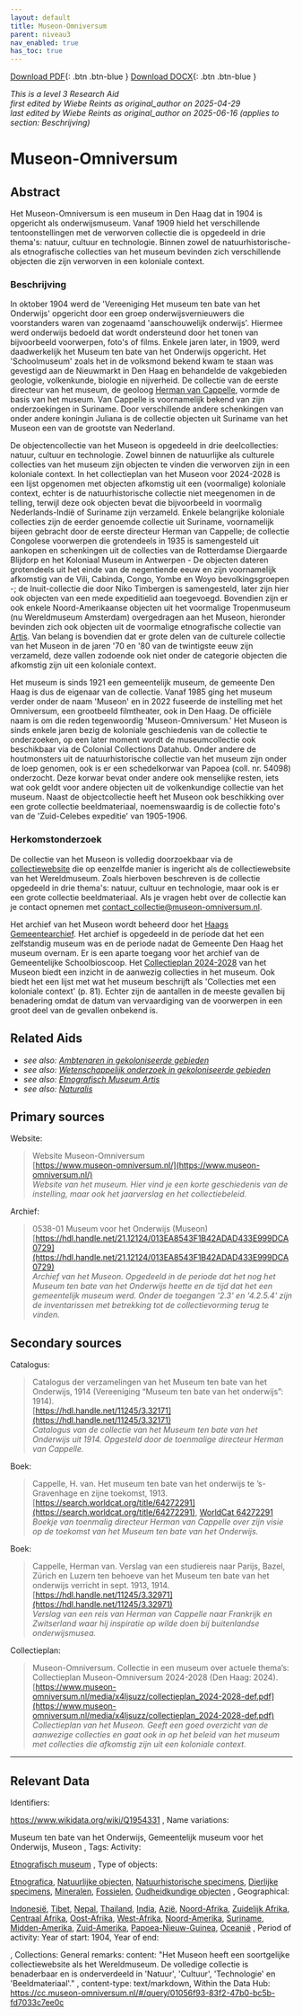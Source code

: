 ```yaml
---
layout: default
title: Museon-Omniversum
parent: niveau3
nav_enabled: true
has_toc: true
--- 
```



[Download PDF](https://raw.githubusercontent.com/colonial-heritage/research-guides-dev/refs/heads/main/EXPORTS/PDF/niveau3/Dutch/Museon.pdf){: .btn .btn-blue }     [Download DOCX](https://raw.githubusercontent.com/colonial-heritage/research-guides-dev/refs/heads/main/EXPORTS/DOCX/niveau3/Dutch/Museon.docx){: .btn .btn-blue }

_This is a level 3 Research Aid_  
_first edited by Wiebe Reints as original_author on 2025-04-29_  
_last edited by Wiebe Reints as original_author on 2025-06-16
        (applies to section: Beschrijving)_


# Museon-Omniversum


## Abstract

Het Museon-Omniversum is een museum in Den Haag dat in 1904 is opgericht als onderwijsmuseum. Vanaf 1909 hield het verschillende tentoonstellingen met de verworven collectie die is opgedeeld in drie thema's: natuur, cultuur en technologie. Binnen zowel de natuurhistorische- als etnografische collecties van het museum bevinden zich verschillende objecten die zijn verworven in een koloniale context.

### Beschrijving 

In oktober 1904 werd de 'Vereeniging Het museum ten bate van het Onderwijs' opgericht door een groep onderwijsvernieuwers die voorstanders waren van zogenaamd 'aanschouwelijk onderwijs'. Hiermee werd onderwijs bedoeld dat wordt ondersteund door het tonen van bijvoorbeeld voorwerpen, foto's of films. Enkele jaren later, in 1909, werd daadwerkelijk het Museum ten bate van het Onderwijs opgericht. Het 'Schoolmuseum' zoals het in de volksmond bekend kwam te staan was gevestigd aan de Nieuwmarkt in Den Haag en behandelde de vakgebieden geologie, volkenkunde, biologie en nijverheid. De collectie van de eerste directeur van het museum, de geoloog [Herman van Cappelle](http://www.wikidata.org/entity/Q2659534), vormde de basis van het museum. Van Cappelle is voornamelijk bekend van zijn onderzoekingen in Suriname. Door verschillende andere schenkingen van onder andere koningin Juliana is de collectie objecten uit Suriname van het Museon een van de grootste van Nederland.

De objectencollectie van het Museon is opgedeeld in drie deelcollecties: natuur, cultuur en technologie. Zowel binnen de natuurlijke als culturele collecties van het museum zijn objecten te vinden die verworven zijn in een koloniale context. In het collectieplan van het Museon voor 2024-2028 is een lijst opgenomen met objecten afkomstig uit een (voormalige) koloniale context, echter is de natuurhistorische collectie niet meegenomen in de telling, terwijl deze ook objecten bevat die bijvoorbeeld in voormalig Nederlands-Indië of Suriname zijn verzameld. Enkele belangrijke koloniale collecties zijn de eerder genoemde collectie uit Suriname, voornamelijk bijeen gebracht door de eerste directeur Herman van Cappelle; de collectie Congolese voorwerpen die grotendeels in 1935 is samengesteld uit aankopen en schenkingen uit de collecties van de Rotterdamse Diergaarde Blijdorp en het Koloniaal Museum in Antwerpen - De objecten dateren grotendeels uit het einde van de negentiende eeuw en zijn voornamelijk afkomstig van de Vili, Cabinda, Congo, Yombe en Woyo bevolkingsgroepen -; de Inuit-collectie die door Niko Timbergen is samengesteld, later zijn hier ook objecten van een mede expeditielid aan toegevoegd. Bovendien zijn er ook enkele Noord-Amerikaanse objecten uit het voormalige Tropenmuseum (nu Wereldmuseum Amsterdam) overgedragen aan het Museon, hieronder bevinden zich ook objecten uit de voormalige etnografische collectie van [Artis](https://app.colonialcollections.nl/nl/research-aids/https%3A%2F%2Fn2t%252Enet%2Fark%3A%2F27023%2F44a7a61d62ca8589d6a93e6fde593593). Van belang is bovendien dat er grote delen van de culturele collectie van het Museon in de jaren '70 en '80 van de twintigste eeuw zijn verzameld, deze vallen zodoende ook niet onder de categorie objecten die afkomstig zijn uit een koloniale context.

Het museum is sinds 1921 een gemeentelijk museum, de gemeente Den Haag is dus de eigenaar van de collectie. Vanaf 1985 ging het museum verder onder de naam 'Museon' en in 2022 fuseerde de instelling met het Omniversum, een grootbeeld filmtheater, ook in Den Haag. De officiële naam is om die reden tegenwoordig 'Museon-Omniversum.' Het Museon is sinds enkele jaren bezig de koloniale geschiedenis van de collectie te onderzoeken, op een later moment wordt de museumcollectie ook beschikbaar via de Colonial Collections Datahub. Onder andere de houtmonsters uit de natuurhistorische collectie van het museum zijn onder de loep genomen, ook is er een schedelkorwar van Papoea (coll. nr. 54098) onderzocht. Deze korwar bevat onder andere ook menselijke resten, iets wat ook geldt voor andere objecten uit de volkenkundige collectie van het museum. Naast de objectcollectie heeft het Museon ook beschikking over een grote collectie beeldmateriaal, noemenswaardig is de collectie foto's van de 'Zuid-Celebes expeditie' van 1905-1906.

### Herkomstonderzoek

De collectie van het Museon is volledig doorzoekbaar via de [collectiewebsite](https://cc.museon-omniversum.nl/#/query/aa7bc606-74fd-43ad-97e6-5cdff4e3fb47) die op eenzelfde manier is ingericht als de collectiewebsite van het Wereldmuseum. Zoals hierboven beschreven is de collectie opgedeeld in drie thema's: natuur, cultuur en technologie, maar ook is er een grote collectie beeldmateriaal. Als je vragen hebt over de collectie kan je contact opnemen met [contact_collectie@museon-omniversum.nl](mailto:contact_collectie@museon-omniversum.nl).

Het archief van het Museon wordt beheerd door het [Haags Gemeentearchief](https://hdl.handle.net/21.12124/013EA8543F1B42ADAD433E999DCA0729). Het archief is opgedeeld in de periode dat het een zelfstandig museum was en de periode nadat de Gemeente Den Haag het museum overnam. Er is een aparte toegang voor het archief van de Gemeentelijke Schoolbioscoop. Het [Collectieplan 2024-2028](https://www.museon-omniversum.nl/media/x4ljsuzz/collectieplan_2024-2028-def.pdf) van het Museon biedt een inzicht in de aanwezig collecties in het museum. Ook biedt het een lijst met wat het museum beschrijft als 'Collecties met een koloniale context' (p. 81). Echter zijn de aantallen in de meeste gevallen bij benadering omdat de datum van vervaardiging van de voorwerpen in een groot deel van de gevallen onbekend is.


## Related Aids

 - _see also: [Ambtenaren in gekoloniseerde gebieden](published/niveau2/Dutch/CivilServants_20240320.yml)_  
 - _see also: [Wetenschappelijk onderzoek in gekoloniseerde gebieden](niveau2/Dutch/Science_20240814.yml)_  
 - _see also: [Etnografisch Museum Artis](niveau3/Dutch/EMArtis_20240711.yml)_  
 - _see also: [Naturalis](niveau3/Dutch/Naturalis_20240710.yml)_  

## Primary sources

Website:
  > Website Museon-Omniversum  
> [https://www.museon-omniversum.nl/](https://www.museon-omniversum.nl/)  
> _Website van het museum. Hier vind je een korte geschiedenis van de instelling, maar ook het jaarverslag en het collectiebeleid._  

Archief:
  > 0538-01 Museum voor het Onderwijs (Museon)  
> [https://hdl.handle.net/21.12124/013EA8543F1B42ADAD433E999DCA0729](https://hdl.handle.net/21.12124/013EA8543F1B42ADAD433E999DCA0729)  
> _Archief van het Museon. Opgedeeld in de periode dat het nog het Museum ten bate van het Onderwijs heette en de tijd dat het een gemeentelijk museum werd. Onder de toegangen '2.3' en '4.2.5.4' zijn de inventarissen met betrekking tot de collectievorming terug te vinden._  

## Secondary sources

Catalogus:
  > Catalogus der verzamelingen van het Museum ten bate van het Onderwijs, 1914 (Vereeniging “Museum ten bate van het onderwijs”: 1914).  
> [https://hdl.handle.net/11245/3.32171](https://hdl.handle.net/11245/3.32171)  
> _Catalogus van de collectie van het Museum ten bate van het Onderwijs uit 1914. Opgesteld door de toenmalige directeur Herman van Cappelle._  

Boek:
  > Cappelle, H. van. Het museum ten bate van het onderwijs te ’s-Gravenhage en zijne toekomst, 1913.  
> [https://search.worldcat.org/title/64272291](https://search.worldcat.org/title/64272291), [WorldCat 64272291](https://search.worldcat.org/title/64272291)  
> _Boekje van toenmalig directeur Herman van Cappelle over zijn visie op de toekomst van het Museum ten bate van het Onderwijs._  

Boek:
  > Cappelle, Herman van. Verslag van een studiereis naar Parijs, Bazel, Zürich en Luzern ten behoeve van het Museum ten bate van het onderwijs verricht in sept. 1913, 1914.  
> [https://hdl.handle.net/11245/3.32971](https://hdl.handle.net/11245/3.32971)  
> _Verslag van een reis van Herman van Cappelle naar Frankrijk en Zwitserland waar hij inspiratie op wilde doen bij buitenlandse onderwijsmusea._  

Collectieplan:
  > Museon-Omniversum. Collectie in een museum over actuele thema’s: Collectieplan Museon-Omniversum 2024-2028 (Den Haag: 2024).  
> [https://www.museon-omniversum.nl/media/x4ljsuzz/collectieplan_2024-2028-def.pdf](https://www.museon-omniversum.nl/media/x4ljsuzz/collectieplan_2024-2028-def.pdf)  
> _Collectieplan van het Museon. Geeft een goed overzicht van de aanwezige collecties en gaat ook in op het beleid van het museum met collecties die afkomstig zijn uit een koloniale context._  



---
## Relevant Data 
Identifiers:
  
https://www.wikidata.org/wiki/Q1954331
,
  Name variations:
  
Museum ten bate van het Onderwijs, Gemeentelijk museum voor het Onderwijs, Museon
,
  Tags:
  Activity:
  
[Etnografisch museum](http://vocab.getty.edu/aat/300451067)
,
  Type of objects:
  
[Etnografica](http://vocab.getty.edu/aat/300234108), [Natuurlijke objecten](http://vocab.getty.edu/aat/300404125), [Natuurhistorische specimens](http://vocab.getty.edu/aat/300379591), [Dierlijke specimens](http://vocab.getty.edu/aat/300420186), [Mineralen](http://vocab.getty.edu/aat/300011068), [Fossielen](http://vocab.getty.edu/aat/300011068), [Oudheidkundige objecten](http://vocab.getty.edu/aat/300234110)
,
  Geographical:
  
[Indonesië](https://sws.geonames.org/1643084/), [Tibet](https://sws.geonames.org/8449601/), [Nepal](https://sws.geonames.org/1282988/), [Thailand](https://sws.geonames.org/1605651/), [India](https://sws.geonames.org/1269750/), [Azië](https://sws.geonames.org/6255147/), [Noord-Afrika](https://sws.geonames.org/7729887/), [Zuidelijk Afrika](https://sws.geonames.org/9406051/), [Centraal Afrika](https://sws.geonames.org/7729886/), [Oost-Afrika](https://sws.geonames.org/7729889/), [West-Afrika](https://sws.geonames.org/7729885/), [Noord-Amerika](https://sws.geonames.org/6255149/), [Suriname](https://sws.geonames.org/3382998/), [Midden-Amerika](https://sws.geonames.org/7729892/), [Zuid-Amerika](https://sws.geonames.org/6255150/), [Papoea-Nieuw-Guinea](https://sws.geonames.org/2088628/), [Oceanië](https://sws.geonames.org/6255151/)
,
  Period of activity:
  Year of start:
  1904,
  Year of end:
  

,
  Collections:
  General remarks:
  content:
  "Het Museon heeft een soortgelijke collectiewebsite als het Wereldmuseum. De volledige collectie is benaderbaar en is onderverdeeld in 'Natuur', 'Cultuur', 'Technologie' en 'Beeldmateriaal'."
,
  content-type:
  text/markdown,
  Within the Data Hub:
  https://cc.museon-omniversum.nl/#/query/01056f93-83f2-47b0-bc5b-fd7033c7ee0c
        